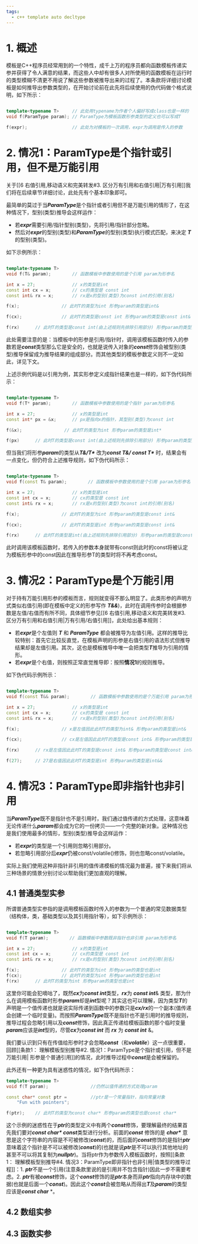 ```yaml
---
tags:
  - c++ template auto decltype
---
```


# 1. 概述

模板是C++程序员经常用到的一个特性，成千上万的程序员都向函数模板传递实参并获得了令人满意的结果，而这些人中却有很多人对所使用的函数模板在运行时的类型模糊不清更不用说了解这些参数被推导出来的过程了。本条款将详细讨论模板是如何推导出参数类型的，在开始讨论前在此先将后续使用的伪代码做个格式说明，如下所示：

``` C++ 伪代码

template<typename T>     // 此处用typename为作者个人偏好写成class也是一样的
void f(ParamType param); // ParamType为模板函数形参类型的定义也可以写成T

f(expr);                 // 此处为对模板的一次调用，expr为调用是传入的参数

```

# 2. 情况1：ParamType是个指针或引用，但不是万能引用

关于[[6 右值引用,移动语义和完美转发#3. 区分万有引用和右值引用|万有引用]]我们将在后续章节详细讨论，此处先有个基本印象即可。

最简单的莫过于当***ParamType***是个指针或者引用但不是万能引用的情形了，在这种情况下，型别(类型)推导会这样运作：

- 若***expr***需要引用/指针型别(类型)，先将引用/指针部分忽略。
- 然后对***expr***的型别(类型)和***ParamType***的型别(类型)执行模式匹配，来决定 ***T*** 的型别(类型)。

如下示例所示：

``` C++ 伪代码

template<typename T>     
void f(T& param);        // 函数模板中参数使用的是个引用 param为形参名

int x = 27;              // x的类型是int
const int cx = x;        // cx的类型是 const int
const int& rx = x;       // rx是x的型别(类型)为const int的引用(别名)

f(x);                // 此时T的类型为int 形参param的类型是int&

f(cx);               // 此时T的类型是const int 形参param的类型是const int&

f(rx)      // 此时T的类型是const int(由上述规则先排除引用部分) 形参param的类型是const int&

```

此处需要注意的是：当模板中的形参是引用/指针时，调用该模板函数时传入的参数若是***const***类型那么它是安全的，也就是说传入对象的***const***修饰会被型别(类型)推导保留成为推导结果的组成部分。而其他类型的模板参数定义则不一定如此，详见下文。

上述示例代码是以引用为例，其实形参定义成指针结果也是一样的，如下伪代码所示：

``` C++ 伪代码

template<typename T>     
void f(T* param);        // 函数模板中参数使用的是个指针 param为形参名

int x = 27;              // x的类型是int
const int* px = &x;      // px是指向x的指针，其型别(类型)为const int

f(&x);                // 此时T的类型为int 形参param的类型是int*

f(px)      // 此时T的类型是const int(由上述规则先排除引用部分) 形参param的类型是const int*

```

但当我们将形参***param***的类型从***T&/T\**** 改为***const T&/ const T\**** 时，结果会有一点变化，但仍符合上述推导规则，如下伪代码所示：

``` C++ 伪代码

template<typename T>     
void f(const T& param);        // 函数模板中参数使用的是个引用 param为形参名

int x = 27;              // x的类型是int
const int cx = x;        // cx的类型是 const int
const int& rx = x;       // rx是x的型别(类型)为const int的引用(别名)

f(x);                // 此时T的类型为int 形参param的类型是const int&

f(cx);               // 此时T的类型是int 形参param的类型是const int&

f(rx)      // 此时T的类型是int(由上述规则先排除引用部分) 形参param的类型是const int&

```

此时调用该模板函数时，若传入的参数本身就带有const则此时的const将被认定为模板形参中的const因此在推导形参T的类型时将不再考虑const。

# 3. 情况2：ParamType是个万能引用

对于持有万能引用形参的模板而言，规则就变得不那么明显了。此类形参的声明方式类似右值引用(即在模板中定义的形参写作 ***T&&***)，此时在调用传参时会根据参数是左值/右值而有所不同，具体细节参见[[6 右值引用,移动语义和完美转发#3. 区分万有引用和右值引用|万有引用/右值引用]]，此处给出基本规则：

- 若***expr***是个左值则 ***T*** 和 ***ParamType*** 都会被推导为左值引用。这样的推导比较特别：首先它比较反直觉，在模板声明的形参是右值引用的语法形式但推导结果却是左值引用。其次，这也是模板推导中唯一会把类型***T***推导为引用的情形。
- 若***expr***是个右值，则按照正常直觉推导即：按照**情况1**的规则推导。

如下伪代码示例所示：

``` C++ 伪代码

template<typename T>     
void f(const T&& param);        // 函数模板中参数使用的是个万能引用 param为形参名

int x = 27;              // x的类型是int
const int cx = x;        // cx的类型是 const int
const int& rx = x;       // rx是x的型别(类型)为const int的引用(别名)

f(x);                // x是左值因此此时T的类型为int& 形参param的类型是int&

f(cx);               // cx是左值因此此时T的类型是const int& 形参param的类型是const int&

f(rx)      // rx是左值因此此时T的类型是const int& 形参param的类型是const int&

f(27);     // 27是右值因此此时T的类型是int 形参param的类型是int&&

```

# 4. 情况3：ParamType即非指针也非引用

当***ParamType***既不是指针也不是引用时，我们通过值传递的方式处理，这意味着无论传递什么***param***都会成为它的一份拷贝——一个完整的新对象。这种情况也是我们使用最多的情形，型别(类型)推导会这样运作：

- 若***expr***的类型是一个引用则忽略引用部分。
- 若忽略引用部分后***expr***仍被const/volatile()修饰，则也忽略const/volatile。

实际上我们使用这种非指针非引用的值传递模板的情况最为普遍，接下来我们将从三种场景的情景分别讨论以帮助我们更加直观的理解。

## 4.1 普通类型实参

所谓普通类型实参指的是调用模板函数时传入的参数为一个普通的常见数据类型（结构体，类，基础类型以及其引用指针等），如下示例所示：

``` C++ 伪代码

template<typename T>     
void f(T param);        // 函数模板中参数既非指针也非引用 param为形参名

int x = 27;              // x的类型是int
const int cx = x;        // cx的类型是 const int
const int& rx = x;       // rx是x的型别(类型)为const int的引用(别名)

f(x);                // 此时T的类型为int 形参param的类型也是int
f(cx);               // 此时T的类型为int 形参param的类型也是int
f(rx)      // 此时T的类型为int 形参param的类型也是int

```

这里你可能会犯嘀咕了，既然***cx***为***const int***类型，***rx***为 ***const int***& 类型，那为什么在调用模板函数时形参***param***却是***int***型呢？其实这也可以理解，因为类型***T***的声明是一个值传递也就是说实际传递到函数中的参数只是***cx/rx***的一个副本(值传递会创建一个临时变量)。而按照***ParamType***既不是指针也不是引用时的推导规则，推导过程会忽略引用以及***const***修饰，因此真正传递给模板函数的那个临时变量***param***应该是***int***型的，尽管***cx***为***const int*** 而 ***rx*** 为 ***const int*** &。

我们要认识到只有在传值给形参时才会忽略***const***（和***volatile***）这一点很重要，回顾[[条款1： 理解模板型别推导#2. 情况1：ParamType是个指针或引用，但不是万能引用| 形参是个普通引用]]的情况，此时推导过程中***const***是会被保留的。

此外还有一种更为具有迷惑性的情况，如下伪代码所示：

``` C++ 伪代码
template<typename T>
void f(T param);                //仍然以值传递的方式处理param

const char* const ptr =         //ptr是一个常量指针，指向常量对象 
    "Fun with pointers";

f(ptr);    // 此时T的类型为const char* 形参param的类型也是const char*
```

这个示例的迷惑性在于***ptr***的类型定义中有两个***const***修饰，要理解最终的结果首先我们要对***const char\* const***类型进行分析。前面的***const*** 修饰的是 ***char\**** 意思是这个字符串的内容是不可被修改(***const***)的，而后面的***const***修饰的是指针***ptr***意味着这个指针是不可以被修改(***const***)的(也就是说***ptr***是不可以执行其他地址的甚至不可以将其复制为***nullptr***)。当将ptr作为参数传入模板函数时，按照[[条款1： 理解模板型别推导#4. 情况3：ParamType即非指针也非引用|值类型的推导过程]]：1. ***ptr***不是一个引用(注意条款里说的是引用并不包含指针)因此一步不需要考虑。2. ***ptr***有被***const***修饰，这个***const***修饰的是***ptr***本身而非***ptr***指向内存块中的数据(也就是后面一个***const***)。因此这个***const***会被忽略从而得出***T***及***param***的类型应该是***const char*** *。

## 4.2 数组实参



## 4.3 函数实参